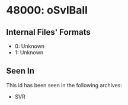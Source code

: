 # 48000: oSvlBall

## Internal Files' Formats
- 0: Unknown
- 1: Unknown

## Seen In

This id has been seen in the following archives:  

- SVR  
